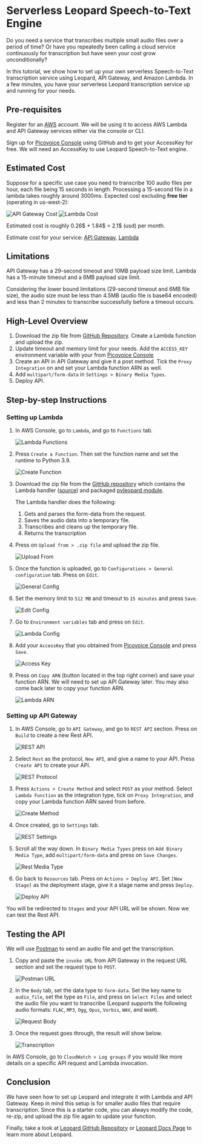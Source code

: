 # Serverless Leopard Speech-to-Text Engine

Do you need a service that transcribes multiple small audio files over a period of time? Or have you repeatedly been calling a cloud service continuously for transcription but have seen your cost grow unconditionally?

In this tutorial, we show how to set up your own serverless Speech-to-Text transcription service using Leopard, API Gateway, and Amazon Lambda. In a few minutes, you have your serverless Leopard transcription service up and running for your needs.

## Pre-requisites

Register for an [AWS](https://aws.amazon.com/account/) account. We will be using it to access AWS Lambda and API Gateway services either via the console or CLI.

Sign up for [Picovoice Console](https://console.picovoice.ai/) using GitHub and to get your AccessKey for free. We will need an AccessKey to use Leopard Speech-to-Text engine.

## Estimated Cost

Suppose for a specific use case you need to transcribe 100 audio files per hour, each file being 15 seconds in length. Processing a 15-second file in a lambda takes roughly around 3000ms. Expected cost excluding **free tier** (operating in us-west-2):

![API Gateway Cost](./imgs/gateway_cost.png)
![Lambda Cost](./imgs/lambda_cost.png)

Estimated cost is roughly 0.26$ + 1.84$ = 2.1$ (usd) per month.

Estimate cost for your service: [API Gateway](https://calculator.aws/#/createCalculator/APIGateway), [Lambda](https://calculator.aws/#/createCalculator/Lambda)

## Limitations

API Gateway has a 29-second timeout and 10MB payload size limit. Lambda has a 15-minute timeout and a 6MB payload size limit. 

Considering the lower bound limitations (29-second timeout and 6MB file size), the audio size must be less than 4.5MB (audio file is base64 encoded) and less than 2 minutes to transcribe successfully before a timeout occurs.

## High-Level Overview

1. Download the zip file from [GitHub Repository](serverless_leopard.zip). Create a Lambda function and upload the zip.
2. Update timeout and memory limit for your needs. Add the `ACCESS_KEY` environment variable with your from [Picovoice Console](https://console.picovoice.ai/)
3. Create an API in API Gateway and give it a post method. Tick the `Proxy Integration` on and set your Lambda function ARN as well.
4. Add `multipart/form-data` in `Settings > Binary Media Types`.
5. Deploy API.

## Step-by-step Instructions

### Setting up Lambda

1. In AWS Console, go to `Lambda`, and go to `Functions` tab.

    ![Lambda Functions](./imgs/lambda_functions.png)

2. Press `Create a Function`. Then set the function name and set the runtime to Python 3.9.

    ![Create Function](./imgs/create_function.gif)                                                        

3. Download the zip file from the [GitHub repository](serverless_leopard.zip) which contains the Lambda handler ([source](serverless_leopard/lambda_function.py)) and packaged [pvleopard module](https://pypi.org/project/pvleopard/). 

    The Lambda handler does the following:
      1. Gets and parses the form-data from the request.
      2. Saves the audio data into a temporary file.
      3. Transcribes and cleans up the temporary file.
      4. Returns the transcription

4. Press on `Upload from > .zip file` and upload the zip file.

    ![Upload From](./imgs/upload_from.gif)

5. Once the function is uploaded, go to `Configurations > General configuration` tab. Press on `Edit`.

    ![General Config](./imgs/general_config.png)

6. Set the memory limit to `512 MB` and timeout to `15 minutes` and press `Save`.

    ![Edit Config](./imgs/edit_config.png)

7. Go to `Environment variables` tab and press on `Edit`. 

    ![Lambda Config](./imgs/lambda_config.png)

8. Add your `AccessKey` that you obtained from [Picovoice Console](https://console.picovoice.ai/) and press `Save`.

    ![Access Key](./imgs/access_key.png)

9. Press on `Copy ARN` (button located in the top right corner) and save your function ARN. We will need to set up API Gateway later. You may also come back later to copy your function ARN.

    ![Lambda ARN](./imgs/lambda_arn.png)

### Setting up API Gateway

1. In AWS Console, go to `API Gateway`, and go to `REST API` section. Press on `Build` to create a new Rest API.

    ![REST API](./imgs/gateway_rest.png)

2. Select `Rest` as the protocol, `New API`, and give a name to your API. Press `Create API` to create your API.

    ![REST Protocol](./imgs/rest_protocol.png)

3. Press `Actions > Create Method` and select `POST` as your method. Select `Lambda Function` as the integration type, tick on `Proxy Integration`, and copy your Lambda function ARN saved from before.

    ![Create Method](./imgs/create_method.gif)

4. Once created, go to `Settings` tab.

    ![REST Settings](./imgs/rest_settings.png)

5. Scroll all the way down. In `Binary Media Types` press on `Add Binary Media Type`, add `multipart/form-data` and press on `Save Changes`.

    ![Rest Media Type](./imgs/rest_media_types.gif)

6. Go back to `Resources` tab. Press on `Actions > Deploy API`. Set `[New Stage]` as the deployment stage, give it a stage name and press `Deploy`.

    ![Deploy API](./imgs/deploy_api.gif)

You will be redirected to `Stages` and your API URL will be shown. Now we can test the Rest API.

## Testing the API

We will use [Postman](https://www.postman.com/downloads/) to send an audio file and get the transcription.

1. Copy and paste the `invoke URL` from API Gateway in the request URL section and set the request type to `POST`.

    ![Postman URL](./imgs/postman_url.png)

2. In the `Body` tab, set the data type to `form-data`. Set the key name to `audio_file`, set the type as `File`, and press on `Select Files` and select the audio file you want to transcribe (Leopard supports the following audio formats: `FLAC`, `MP3`, `Ogg`, `Opus`, `Vorbis`, `WAV`, and `WebM`).

    ![Request Body](./imgs/body_settings.gif)

3. Once the request goes through, the result will show below.

    ![Transcription](./imgs/transcription.png)

In AWS Console, go to `CloudWatch > Log groups` if you would like more details on a specific API request and Lambda invocation.

## Conclusion

We have seen how to set up Leopard and integrate it with Lambda and API Gateway. Keep in mind this setup is for smaller audio files that require transcription. Since this is a starter code, you can always modify the code, re-zip, and upload the zip file again to update your function.

Finally, take a look at [Leopard GitHub Repository](https://github.com/Picovoice/leopard) or [Leopard Docs Page](https://picovoice.ai/docs/leopard/) to learn more about Leopard.
